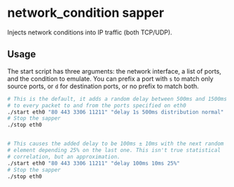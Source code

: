 # network_condition sapper

Injects network conditions into IP traffic (both TCP/UDP).

## Usage

The start script has three arguments: the network interface, a list of
ports, and the condition to emulate. You can prefix a port with `s` to match
only source ports, or `d` for destination ports, or no prefix to match
both.


```bash
# This is the default, it adds a random delay between 500ms and 1500ms
# to every packet to and from the ports specified on eth0
./start eth0 "80 443 3306 11211" "delay 1s 500ms distribution normal"
# Stop the sapper
./stop eth0


# This causes the added delay to be 100ms ± 10ms with the next random
# element depending 25% on the last one. This isn't true statistical
# correlation, but an approximation.
./start eth0 "80 443 3306 11211" "delay 100ms 10ms 25%"
# Stop the sapper
./stop eth0
```
